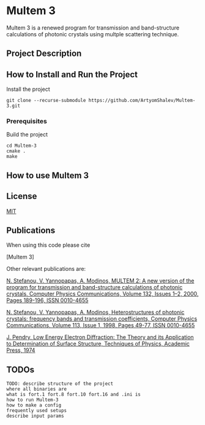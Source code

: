 # Multem 3

Multem 3 is a renewed program for transmission and band-structure calculations of photonic crystals using multple scattering technique.

## Project Description



## How to Install and Run the Project
Install the project
```
git clone --recurse-submodule https://github.com/ArtyomShalev/Multem-3.git
```

### Prerequisites

Build the project 
```
cd Multem-3
cmake .
make 
```

## How to use Multem 3



## License

[MIT](https://choosealicense.com/licenses/mit/)

## Publications

When using this code please cite 

[Multem 3]

Other relevant publications are:

[N. Stefanou, V. Yannopapas, A. Modinos,
MULTEM 2: A new version of the program for transmission and band-structure calculations of photonic crystals,
Computer Physics Communications,
Volume 132, Issues 1–2,
2000,
Pages 189-196,
ISSN 0010-4655](https://doi.org/10.1016/S0010-4655(00)00131-4)

[N. Stefanou, V. Yannopapas, A. Modinos,
Heterostructures of photonic crystals: frequency bands and transmission coefficients,
Computer Physics Communications,
Volume 113, Issue 1,
1998,
Pages 49-77,
ISSN 0010-4655](https://doi.org/10.1016/S0010-4655(98)00060-5)

[J. Pendry, Low Energy Electron Diffraction: The Theory and its Application to
Determination of Surface Structure, Techniques of Physics, Academic Press, 1974](https://scripts.iucr.org/cgi-bin/paper?S0021889875010886)


## TODOs 

    TODO: describe structure of the project
    where all binaries are
    what is fort.1 fort.8 fort.10 fort.16 and .ini is
    how to run Multem-3
    how to make a config
    frequently used setups
    describe input params

    